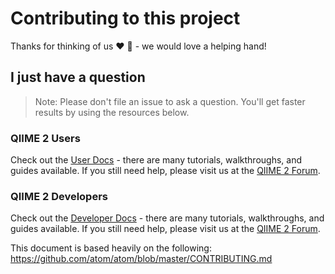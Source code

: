 # Contributing to this project

Thanks for thinking of us :heart: :tada: - we would love a helping hand!

## I just have a question

> Note: Please don't file an issue to ask a question. You'll get faster results
> by using the resources below.

### QIIME 2 Users

Check out the [User Docs](https://docs.qiime2.org) - there are many tutorials,
walkthroughs, and guides available. If you still need help, please visit us at
the [QIIME 2 Forum](https://forum.qiime2.org/c/user-support).

### QIIME 2 Developers

Check out the [Developer Docs](https://dev.qiime2.org) - there are many
tutorials, walkthroughs, and guides available. If you still need help, please
visit us at the [QIIME 2 Forum](https://forum.qiime2.org/c/dev-discussion).

This document is based heavily on the following:
https://github.com/atom/atom/blob/master/CONTRIBUTING.md
